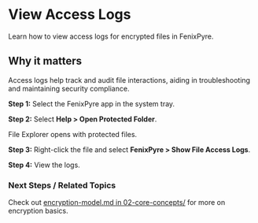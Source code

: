 # View Access Logs

Learn how to view access logs for encrypted files in FenixPyre.


## Why it matters
Access logs help track and audit file interactions, aiding in troubleshooting and maintaining security compliance.

**Step 1:** Select the FenixPyre app in the system tray.

<!-- IMG: ./media/09-troubleshooting-&-faq/system-tray-app.png | Alt: Screenshot of selecting the FenixPyre app in the system tray -->

**Step 2:** Select **Help > Open Protected Folder**.

<!-- IMG: ./media/09-troubleshooting-&-faq/open-protected-folder.png | Alt: Screenshot of opening the protected folder -->

File Explorer opens with protected files.

**Step 3:** Right-click the file and select **FenixPyre > Show File Access Logs**.

<!-- IMG: ./media/09-troubleshooting-&-faq/show-logs.png | Alt: Screenshot of viewing file access logs -->

**Step 4:** View the logs.

### Next Steps / Related Topics
Check out [encryption-model.md in 02-core-concepts/](../02-core-concepts/encryption-model.md) for more on encryption basics.